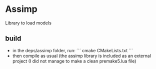 # Assimp

Library to load models

## build
- in the deps/assimp folder, run:
´´´
cmake CMakeLists.txt
´´´
- then compile as usual (the assimp library is included as an external project (I did not manage to make a clean premake5.lua file)
